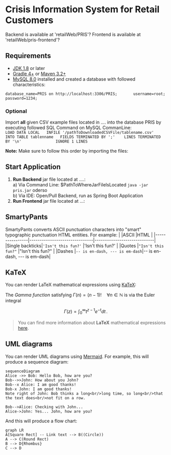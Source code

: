 # Crisis Information System for Retail Customers
Backend is available at 'retailWeb/PRIS'?
Frontend is available at 'retailWeb/pris-frontend'?

## Requirements
- [JDK 1.8](http://www.oracle.com/technetwork/java/javase/downloads/index.html)  or later
- [Gradle 4+](http://www.gradle.org/downloads)  or  [Maven 3.2+](https://maven.apache.org/download.cgi)
- [MySQL 8.0](https://dev.mysql.com/doc/refman/8.0/en/installing.html) installed and created a database with followed characteristics:    

`database_name=PRIS on http://localhost:3306/PRIS;      
username=root;     
password=1234;`

### Optional
Import **all** given CSV example files located in .... into the database PRIS by executing followed SQL Command on MySQL CommanLine:  
`LOAD DATA LOCAL  
INFILE '/pathToDownloadedCSVFile/tablename.csv'  
INTO TABLE tablenname  
FIELDS TERMINATED BY ';'   
LINES TERMINATED BY '\n'              
IGNORE 1 LINES`  

**Note:** Make sure to follow this order by importing the files:

## Start Application
 1. **Run Backend** jar file located at ....:  
 a) Via Command Line: $PathToWhereJarFileIsLocated `java -jar pris.jar` oderso  
 b) Via IDE: Open/Pull Backend, run as Spring Boot Application  
 2. **Run Frontend** jar file located at ...:


## SmartyPants
SmartyPants converts ASCII punctuation characters into "smart" typographic punctuation HTML entities. For example:
|                |ASCII                          |HTML                         |
|----------------|-------------------------------|-----------------------------|
|Single backticks|`'Isn't this fun?'`            |'Isn't this fun?'            |
|Quotes          |`"Isn't this fun?"`            |"Isn't this fun?"            |
|Dashes          |`-- is en-dash, --- is em-dash`|-- is en-dash, --- is em-dash|


## KaTeX

You can render LaTeX mathematical expressions using [KaTeX](https://khan.github.io/KaTeX/):

The *Gamma function* satisfying $\Gamma(n) = (n-1)!\quad\forall n\in\mathbb N$ is via the Euler integral

$$
\Gamma(z) = \int_0^\infty t^{z-1}e^{-t}dt\,.
$$

> You can find more information about **LaTeX** mathematical expressions [here](http://meta.math.stackexchange.com/questions/5020/mathjax-basic-tutorial-and-quick-reference).


## UML diagrams

You can render UML diagrams using [Mermaid](https://mermaidjs.github.io/). For example, this will produce a sequence diagram:

```mermaid
sequenceDiagram
Alice ->> Bob: Hello Bob, how are you?
Bob-->>John: How about you John?
Bob--x Alice: I am good thanks!
Bob-x John: I am good thanks!
Note right of John: Bob thinks a long<br/>long time, so long<br/>that the text does<br/>not fit on a row.

Bob-->Alice: Checking with John...
Alice->John: Yes... John, how are you?
```

And this will produce a flow chart:

```mermaid
graph LR
A[Square Rect] -- Link text --> B((Circle))
A --> C(Round Rect)
B --> D{Rhombus}
C --> D
```
